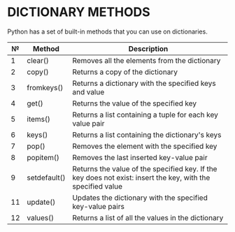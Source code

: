 # DICTIONARY METHODS

Python has a set of built-in methods that you can use on dictionaries.

№ | Method       | Description
--|--------------|--------------------------------------------------
1 | clear()      | Removes all the elements from the dictionary
2 | copy()       | Returns a copy of the dictionary
3 | fromkeys()   | Returns a dictionary with the specified keys and value
4 | get()        | Returns the value of the specified key
5 | items()      | Returns a list containing a tuple for each key value pair
6 | keys()       | Returns a list containing the dictionary's keys
7 | pop()        | Removes the element with the specified key
8 | popitem()    | Removes the last inserted key-value pair
9 | setdefault() | Returns the value of the specified key. If the key does not exist: insert the key, with the specified value
11| update()     | Updates the dictionary with the specified key-value pairs
12| values()     | Returns a list of all the values in the dictionary
